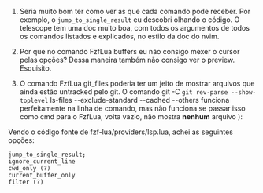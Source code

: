 1. Seria muito bom ter como ver as que cada comando pode receber.
   Por exemplo, o `jump_to_single_result` eu descobri olhando o código.
   O telescope tem uma doc muito boa, com todos os argumentos de todos
   os comandos listados e explicados, no estilo da doc do nvim.

2. Por que no comando FzfLua buffers eu não consigo mexer o cursor pelas opções?
   Dessa maneira também não consigo ver o preview. Esquisito.

3. O comando FzfLua git_files poderia ter um jeito de mostrar arquivos que ainda
   estão untracked pelo git. O comando
   git -C `git rev-parse --show-toplevel` ls-files --exclude-standard --cached --others
   funciona perfeitamente na linha de comando, mas não funciona se passar isso
   como cmd para o FzfLua, volta vazio, não mostra __nenhum__ arquivo ):

Vendo o código fonte de fzf-lua/providers/lsp.lua, achei as seguintes opções:

    jump_to_single_result;
    ignore_current_line
    cwd_only (?)
    current_buffer_only
    filter (?)
